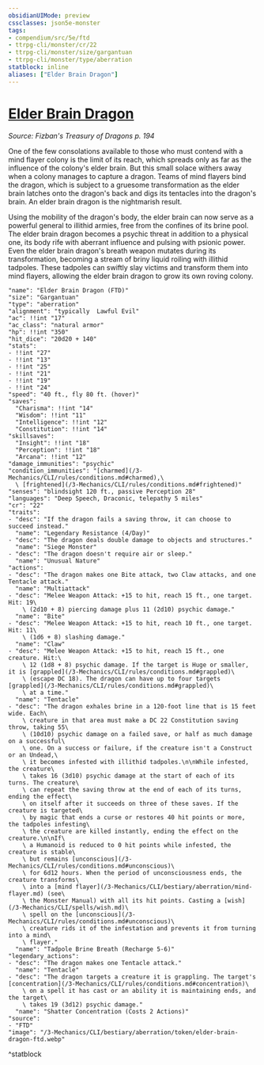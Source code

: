 ```yaml
---
obsidianUIMode: preview
cssclasses: json5e-monster
tags:
- compendium/src/5e/ftd
- ttrpg-cli/monster/cr/22
- ttrpg-cli/monster/size/gargantuan
- ttrpg-cli/monster/type/aberration
statblock: inline
aliases: ["Elder Brain Dragon"]
---
```

# [Elder Brain Dragon](3-Mechanics\CLI\bestiary\aberration/elder-brain-dragon-ftd.md)
*Source: Fizban's Treasury of Dragons p. 194*  

One of the few consolations available to those who must contend with a mind flayer colony is the limit of its reach, which spreads only as far as the influence of the colony's elder brain. But this small solace withers away when a colony manages to capture a dragon. Teams of mind flayers bind the dragon, which is subject to a gruesome transformation as the elder brain latches onto the dragon's back and digs its tentacles into the dragon's brain. An elder brain dragon is the nightmarish result.

Using the mobility of the dragon's body, the elder brain can now serve as a powerful general to illithid armies, free from the confines of its brine pool. The elder brain dragon becomes a psychic threat in addition to a physical one, its body rife with aberrant influence and pulsing with psionic power. Even the elder brain dragon's breath weapon mutates during its transformation, becoming a stream of briny liquid roiling with illithid tadpoles. These tadpoles can swiftly slay victims and transform them into mind flayers, allowing the elder brain dragon to grow its own roving colony.

```statblock
"name": "Elder Brain Dragon (FTD)"
"size": "Gargantuan"
"type": "aberration"
"alignment": "typically  Lawful Evil"
"ac": !!int "17"
"ac_class": "natural armor"
"hp": !!int "350"
"hit_dice": "20d20 + 140"
"stats":
- !!int "27"
- !!int "13"
- !!int "25"
- !!int "21"
- !!int "19"
- !!int "24"
"speed": "40 ft., fly 80 ft. (hover)"
"saves":
  "Charisma": !!int "14"
  "Wisdom": !!int "11"
  "Intelligence": !!int "12"
  "Constitution": !!int "14"
"skillsaves":
  "Insight": !!int "18"
  "Perception": !!int "18"
  "Arcana": !!int "12"
"damage_immunities": "psychic"
"condition_immunities": "[charmed](/3-Mechanics/CLI/rules/conditions.md#charmed),\
  \ [frightened](/3-Mechanics/CLI/rules/conditions.md#frightened)"
"senses": "blindsight 120 ft., passive Perception 28"
"languages": "Deep Speech, Draconic, telepathy 5 miles"
"cr": "22"
"traits":
- "desc": "If the dragon fails a saving throw, it can choose to succeed instead."
  "name": "Legendary Resistance (4/Day)"
- "desc": "The dragon deals double damage to objects and structures."
  "name": "Siege Monster"
- "desc": "The dragon doesn't require air or sleep."
  "name": "Unusual Nature"
"actions":
- "desc": "The dragon makes one Bite attack, two Claw attacks, and one Tentacle attack."
  "name": "Multiattack"
- "desc": "Melee Weapon Attack: +15 to hit, reach 15 ft., one target. Hit: 19\
    \ (2d10 + 8) piercing damage plus 11 (2d10) psychic damage."
  "name": "Bite"
- "desc": "Melee Weapon Attack: +15 to hit, reach 10 ft., one target. Hit: 11\
    \ (1d6 + 8) slashing damage."
  "name": "Claw"
- "desc": "Melee Weapon Attack: +15 to hit, reach 15 ft., one creature. Hit:\
    \ 12 (1d8 + 8) psychic damage. If the target is Huge or smaller, it is [grappled](/3-Mechanics/CLI/rules/conditions.md#grappled)\
    \ (escape DC 18). The dragon can have up to four targets [grappled](/3-Mechanics/CLI/rules/conditions.md#grappled)\
    \ at a time."
  "name": "Tentacle"
- "desc": "The dragon exhales brine in a 120-foot line that is 15 feet wide. Each\
    \ creature in that area must make a DC 22 Constitution saving throw, taking 55\
    \ (10d10) psychic damage on a failed save, or half as much damage on a successful\
    \ one. On a success or failure, if the creature isn't a Construct or an Undead,\
    \ it becomes infested with illithid tadpoles.\n\nWhile infested, the creature\
    \ takes 16 (3d10) psychic damage at the start of each of its turns. The creature\
    \ can repeat the saving throw at the end of each of its turns, ending the effect\
    \ on itself after it succeeds on three of these saves. If the creature is targeted\
    \ by magic that ends a curse or restores 40 hit points or more, the tadpoles infesting\
    \ the creature are killed instantly, ending the effect on the creature.\n\nIf\
    \ a Humanoid is reduced to 0 hit points while infested, the creature is stable\
    \ but remains [unconscious](/3-Mechanics/CLI/rules/conditions.md#unconscious)\
    \ for 6d12 hours. When the period of unconsciousness ends, the creature transforms\
    \ into a [mind flayer](/3-Mechanics/CLI/bestiary/aberration/mind-flayer.md) (see\
    \ the Monster Manual) with all its hit points. Casting a [wish](/3-Mechanics/CLI/spells/wish.md)\
    \ spell on the [unconscious](/3-Mechanics/CLI/rules/conditions.md#unconscious)\
    \ creature rids it of the infestation and prevents it from turning into a mind\
    \ flayer."
  "name": "Tadpole Brine Breath (Recharge 5-6)"
"legendary_actions":
- "desc": "The dragon makes one Tentacle attack."
  "name": "Tentacle"
- "desc": "The dragon targets a creature it is grappling. The target's [concentration](/3-Mechanics/CLI/rules/conditions.md#concentration)\
    \ on a spell it has cast or an ability it is maintaining ends, and the target\
    \ takes 19 (3d12) psychic damage."
  "name": "Shatter Concentration (Costs 2 Actions)"
"source":
- "FTD"
"image": "/3-Mechanics/CLI/bestiary/aberration/token/elder-brain-dragon-ftd.webp"
```
^statblock